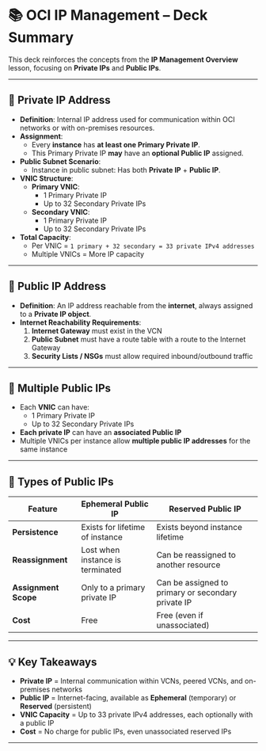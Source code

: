 # 📚 OCI IP Management – Deck Summary

This deck reinforces the concepts from the **IP Management Overview** lesson, focusing on **Private IPs** and **Public IPs**.

---

## 🔹 Private IP Address

- **Definition**: Internal IP address used for communication within OCI networks or with on-premises resources.
- **Assignment**:
  - Every **instance** has **at least one Primary Private IP**.
  - This Primary Private IP **may** have an **optional Public IP** assigned.
- **Public Subnet Scenario**:
  - Instance in public subnet: Has both **Private IP** + **Public IP**.
- **VNIC Structure**:
  - **Primary VNIC**:
    - 1 Primary Private IP
    - Up to 32 Secondary Private IPs
  - **Secondary VNIC**:
    - 1 Primary Private IP
    - Up to 32 Secondary Private IPs
- **Total Capacity**:
  - Per VNIC = `1 primary + 32 secondary = 33 private IPv4 addresses`
  - Multiple VNICs = More IP capacity

---

## 🔹 Public IP Address

- **Definition**: An IP address reachable from the **internet**, always assigned to a **Private IP object**.
- **Internet Reachability Requirements**:
  1. **Internet Gateway** must exist in the VCN
  2. **Public Subnet** must have a route table with a route to the Internet Gateway
  3. **Security Lists / NSGs** must allow required inbound/outbound traffic

---

## 🔹 Multiple Public IPs

- Each **VNIC** can have:
  - 1 Primary Private IP
  - Up to 32 Secondary Private IPs
- **Each private IP** can have an **associated Public IP**
- Multiple VNICs per instance allow **multiple public IP addresses** for the same instance

---

## 🔹 Types of Public IPs

| Feature | Ephemeral Public IP | Reserved Public IP |
|---------|---------------------|--------------------|
| **Persistence** | Exists for lifetime of instance | Exists beyond instance lifetime |
| **Reassignment** | Lost when instance is terminated | Can be reassigned to another resource |
| **Assignment Scope** | Only to a primary private IP | Can be assigned to primary or secondary private IP |
| **Cost** | Free | Free (even if unassociated) |

---

## 💡 Key Takeaways

- **Private IP** = Internal communication within VCNs, peered VCNs, and on-premises networks  
- **Public IP** = Internet-facing, available as **Ephemeral** (temporary) or **Reserved** (persistent)  
- **VNIC Capacity** = Up to 33 private IPv4 addresses, each optionally with a public IP  
- **Cost** = No charge for public IPs, even unassociated reserved IPs  

---
